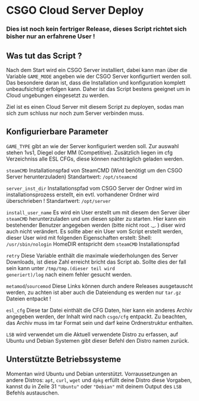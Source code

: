 # CSGO Cloud Server Deploy

### **Dies ist noch kein fertriger Release, dieses Script richtet sich bisher nur an erfahrene User !**

## Was tut das Script ?

Nach dem Start wird ein CSGO Server installiert, dabei kann man über die Variable <code>GAME_MODE</code> angeben wie der CSGO Server konfigurtiert werden soll. Das besondere daran ist, dass die Installation und konfiguration komplett unbeaufsichtigt erfolgen kann. Daher ist das Script bestens geeignet um in Cloud ungebungen eingesetzt zu werden.

Ziel ist es einen Cloud Server mit diesem Script zu deployen, sodas man sich zum schluss nur noch zum Server verbinden muss.

## Konfigurierbare Parameter

<code>GAME_TYPE</code> gibt an wie der Server konfiguriert werden soll. Zur auswahl stehen 1vs1, Diegel oder MM (Competitive). Zusätzlich liegen im cfg Verzeichniss alle ESL CFGs, diese können nachträglich geladen werden.

<code>steamCMD</code> Installationspfad von SteamCMD (Wird benötigt um den CSGO Server herunterzuladen) Standartwert: <code>/opt/steamcmd</code>

<code>server_inst_dir</code> Installationspfad vom CSGO Server der Ordner wird im installationsprozess erstellt, ein evtl. vorhandener Ordner wird überschrieben ! Standartwert: <code>/opt/server</code>

<code>install_user_name</code> Es wird ein User erstellt um mit diesem den Server über <code>steamCMD</code> herunterzuladen und um diesen später zu starten. Hier kann ein bestehender Benutzer angegeben werden (bitte nicht root ._. ) diser wird auch nicht verändert. Es sollte aber ein User vom Script erstellt werden, dieser User wird mit folgenden Eigenschaften erstelt: Shell: <code>/usr/sbin/nologin</code> HomeDIR entspricht dem <code>steamCMD</code> Installationspfad

<code>retry</code> Diese Variable enthält die maximale wiederholungen des Server Downloads, ist diese Zahl erreicht bricht das Script ab. Sollte dies der fall sein kann unter <code>/tmp/tmp.(dieser teil wird generiert)/log</code> nach einem fehler gesucht werden.

<code>metamod</code>/<code>sourcemod</code> Diese Links können durch andere Releases ausgetauscht werden, zu achten ist aber auch die Dateiendung es werden nur <code>tar.gz</code> Dateien entpackt !

<code>esl_cfg</code> Diese tar Datei einthält die CFG Daten, hier kann ein anderes Archiv angegeben werden, der Inhalt wird nach <code>csgo/cfg</code> entpackt. Zu beachten, das Archiv muss im tar Format sein und darf keine Ordnerstruktur enthalten.

<code>LSB</code> wird verwendet um die Aktuell verwendete Distro zu erfassen, auf Ubuntu und Debian Systemen gibt dieser Befehl den Distro namen zurück.

## Unterstützte Betriebssysteme

Momentan wird Ubuntu und Debian unterstützt.
Vorraussetzungen an andere Distros: <code>apt</code>, <code>curl</code>, <code>wget</code> und <code>dpkg</code> erfüllt deine Distro diese Vorgaben, kannst du in Zeile 31 <code>"Ubuntu"</code> oder <code>"Debian"</code> mit deinem Output des <code>LSB</code> Befehls austauschen. 
